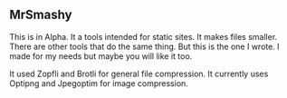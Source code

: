 MrSmashy
--------

This is in Alpha.
It a tools intended for static sites. It makes files smaller. There are other tools that do the same thing. But this is the one I wrote. I made for my needs but maybe you will like it too.

It used Zopfli and Brotli for general file compression. It currently uses Optipng and Jpegoptim for image compression.
